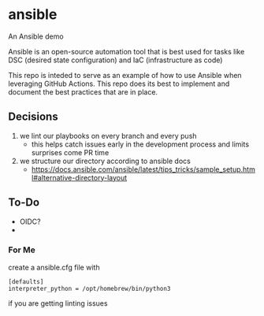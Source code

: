 # ansible
An Ansible demo

Ansible is an open-source automation tool that is best used for tasks like DSC (desired state configuration) and IaC (infrastructure as code)

This repo is inteded to serve as an example of how to use Ansible when leveraging GitHub Actions. This repo does its best to implement and document the best practices that are in place.

## Decisions
1. we lint our playbooks on every branch and every push
   - this helps catch issues early in the development process and limits surprises come PR time
1. we structure our directory according to ansible docs
   - https://docs.ansible.com/ansible/latest/tips_tricks/sample_setup.html#alternative-directory-layout

## To-Do
- OIDC?
- 

### For Me
create a ansible.cfg file with
```
[defaults]
interpreter_python = /opt/homebrew/bin/python3
```
if you are getting linting issues